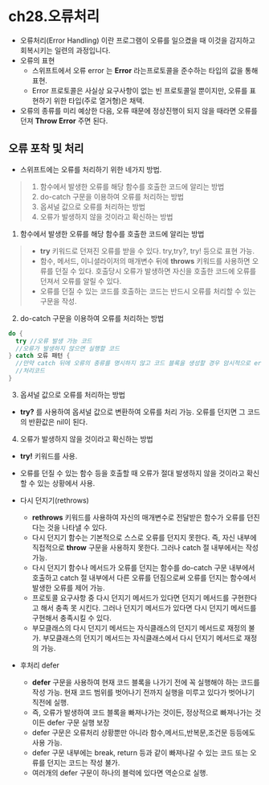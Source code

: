 # ch28.오류처리

- 오류처리(Error Handling) 이란 프로그램이 오류를 일으켰을 때 이것을 감지하고 회복시키는 일련의 과정입니다.
- 오류의 표현
  - 스위프트에서 오류 error 는 **Error** 라는프로토콜을 준수하는 타입의 값을 통해 표현.
  - Error 프로토콜은 사실상 요구사항이 없는 빈 프로토콜일 뿐이지만, 오류를 표현하기 위한 타입(주로 열거형)은 채택.
- 오류의 종류를 미리 예상한 다음, 오류 때문에 정상진행이 되지 않을 때라면 오류를 던져 **Throw Error** 주면 된다.

## 오류 포착 및 처리
- 스위프트에는 오류를 처리하기 위한 네가지 방법.
> 1. 함수에서 발생한 오류를 해당 함수를 호출한 코드에 알리는 방법
> 2. do-catch 구문을 이용하여 오류를 처리하는 방법
> 3. 옵셔널 값으로 오류를 처리하는 방법
> 4. 오류가 발생하지 않을 것이라고 확신하는 방법
1. 함수에서 발생한 오류를 해당 함수를 호출한 코드에 알리는 방법

  > - **try** 키워드로 던져진 오류를 받을 수 있다. try,try?, try! 등으로 표현 가능.
  > - 함수, 메서드, 이니셜라이저의 매개변수 뒤에 **throws** 키워드를 사용하면 오류를 던질 수 있다. 호출당시 오류가 발생하면 자신을 호출한 코드에 오류를 던져서 오류를 알릴 수 있다.
  > - 오류를 던질 수 있는 코드를 호출하는 코드는 반드시 오류를 처리할 수 있는 구문을 작성.
2. do-catch 구문을 이용하여 오류를 처리하는 방법
  ```swift
  do {
    try //오류 발생 가능 코드
    //오류가 발생하지 않으면 실행할 코드
  } catch 오류 패턴 {
    //만약 catch 뒤에 오류의 종류를 명시하지 않고 코드 블록을 생성할 경우 암시적으로 error 라는 이름의 지역상수가 오류의 내용을 들어간다.
    //처리코드
  }
  ```
3. 옵셔널 값으로 오류를 처리하는 방법
  - **try?** 를 사용하여 옵셔널 값으로 변환하여 오류를 처리 가능. 오류를 던지면 그 코드의 반환값은 nil이 된다.
4. 오류가 발생하지 않을 것이라고 확신하는 방법
  - **try!** 키워드를 사용.
  - 오류를 던질 수 있는 함수 등을 호출할 때 오류가 절대 발생하지 않을 것이라고 확신할 수 있는 상황에서 사용.

- 다시 던지기(rethrows)
  - **rethrows** 키워드를 사용하여 자신의 매개변수로 전달받은 함수가 오류를 던진다는 것을 나타낼 수 있다.
  - 다시 던지기 함수는 기본적으로 스스로 오류를 던지지 못한다. 즉, 자신 내부에 직접적으로 **throw** 구문을 사용하지 못한다. 그러나 catch 절 내부에서는 작성 가능.
  - 다시 던지기 함수나 메서드가 오류를 던지는 함수를 do-catch 구문 내부에서 호출하고 catch 절 내부에서 다른 오류를 던짐으로써 오류를 던지는 함수에서 발생한 오류를 제어 가능. 
  - 프로토콜 요구사항 중 다시 던지기 메서드가 있다면 던지기 메서드를 구현한다고 해서 충족 못 시킨다. 그러나 던지기 메서드가 있다면 다시 던지기 메서드를 구현해서 충족시킬 수 있다.
  - 부모클래스의 다시 던지기 메서드는 자식클래스의 던지기 메서드로 재정의 불가. 부모클래스의 던지기 메서드는 자식클래스에서 다시 던지기 메서드로 재정의 가능.
- 후처리 defer
  - **defer** 구문을 사용하여 현재 코드 블록을 나가기 전에 꼭 실행해야 하는 코드를 작성 가능. 현재 코드 범위를 벗어나기 전까지 실행을 미루고 있다가 벗어나기 직전에 실행.
  - 즉, 오류가 발생하여 코드 블록을 빠져나가는 것이든, 정상적으로 빠져나가는 것이든 defer 구문 실행 보장
  - defer 구문은 오류처리 상황뿐만 아니라 함수,메서드,반복문,조건문 등등에도 사용 가능.
  - defer 구문 내부에는 break, return 등과 같이 빠져나갈 수 있는 코드 또는 오류를 던지는 코드는 작성 불가.
  - 여러개의 defer 구문이 하나의 블럭에 있다면 역순으로 실행.
